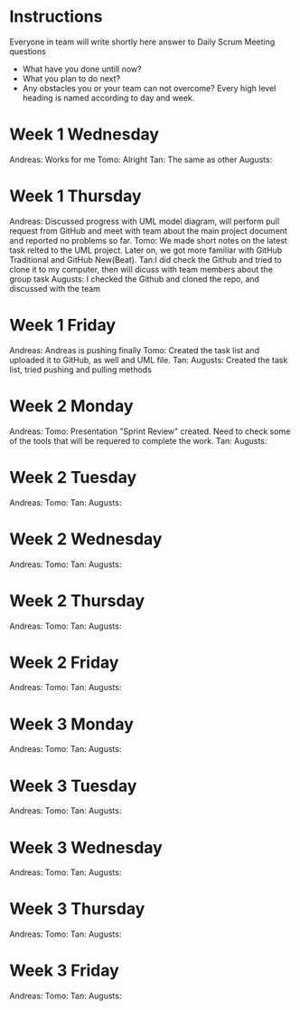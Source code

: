 # Instructions
Everyone in team will write shortly here answer to Daily Scrum Meeting questions
* What have you done untill now?
* What you plan to do next?
* Any obstacles you or your team can not overcome?
Every high level heading is named according to day and week. 

# Week 1 Wednesday
Andreas: Works for me
Tomo: Alright
Tan: The same as other
Augusts:

# Week 1 Thursday
Andreas: Discussed progress with UML model diagram, will perform pull request from GitHub and meet with team about the main project document and reported no problems so far.
Tomo: We made short notes on the latest task relted to the UML project. Later on, we got more familiar with GitHub Traditional and GitHub New(Beat).
Tan:I did check the Github and tried to clone it to my computer, then will dicuss with team members about the group task
Augusts: I checked the Github and cloned the repo, and discussed with the team

# Week 1 Friday
Andreas: Andreas is pushing finally
Tomo: Created the task list and uploaded it to GitHub, as well and UML file.
Tan:
Augusts: Created the task list, tried pushing and pulling methods

# Week 2 Monday
Andreas:
Tomo: Presentation "Sprint Review" created. Need to check some of the tools that will be requered to complete the work.
Tan:
Augusts:

# Week 2 Tuesday
Andreas:
Tomo:
Tan:
Augusts:

# Week 2 Wednesday
Andreas:
Tomo:
Tan:
Augusts:

# Week 2 Thursday
Andreas:
Tomo:
Tan:
Augusts:


# Week 2 Friday
Andreas:
Tomo:
Tan:
Augusts:

# Week 3 Monday
Andreas:
Tomo:
Tan:
Augusts:

# Week 3 Tuesday
Andreas:
Tomo:
Tan:
Augusts:

# Week 3 Wednesday
Andreas:
Tomo:
Tan:
Augusts:

# Week 3 Thursday
Andreas:
Tomo:
Tan:
Augusts:


# Week 3 Friday
Andreas:
Tomo:
Tan:
Augusts:
